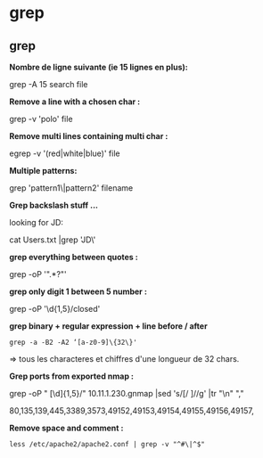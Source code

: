 # grep

## grep

  
**Nombre de ligne suivante \(ie 15 lignes en plus\):**  
  
grep -A 15 search file  
  
  
**Remove a line with a chosen char :**  
  
grep -v 'polo' file  
  
**Remove multi lines containing multi char :**  
  
egrep -v '\(red\|white\|blue\)' file  
  
  
**Multiple patterns:**  
  
grep 'pattern1\\|pattern2' filename  
  
**Grep backslash stuff ...**  
  
looking for JD\:  
  
cat Users.txt \|grep 'JD\\'  
  
  
**grep everything between quotes :**  
  
  
grep -oP '".\*?"'  
  
  
**grep only digit 1 between 5 number :**  
  
grep -oP '\d{1,5}/closed'  
  
  
**grep binary + regular expression + line before / after**  
  


```text
grep -a -B2 -A2 ‘[a-z0-9]\{32\}' 
```

=&gt; tous les characteres et chiffres d'une longueur de 32 chars.  
  
  
**Grep ports from exported nmap :**  
  
  
 grep -oP " \[\d\]{1,5}/" 10.11.1.230.gnmap \|sed 's/\[/ \]//g' \|tr "\n" ","  
  
80,135,139,445,3389,3573,49152,49153,49154,49155,49156,49157,  
  
  
**Remove space and comment :**  


```text
less /etc/apache2/apache2.conf | grep -v "^#\|^$"

```

